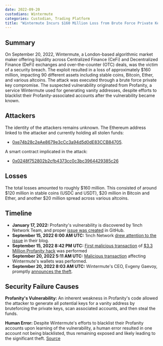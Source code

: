 ```yaml
---
date: 2022-09-20
custodians: Wintermute
categories: Custodian, Trading Platform
title: "Wintermute Incurs $160 Million Loss from Brute Force Private Key Compromise Linked to Profanity's Vulnerability"
---
```


## Summary

On September 20, 2022, Wintermute, a London-based algorithmic market maker offering liquidity across Centralized Finance (CeFi) and Decentralized Finance (DeFi) exchanges and over-the-counter (OTC) deals, was the victim of a security breach. The exploit resulted in a loss of approximately $160 million, impacting 90 different assets including stable coins, Bitcoin, Ether, and various altcoins. The attack was executed through a brute force private key compromise. The suspected vulnerability originated from Profanity, a service Wintermute used for generating vanity addresses, despite efforts to blacklist their Profanity-associated accounts after the vulnerability became known.

## Attackers

The identity of the attackers remains unknown. The Ethereum address linked to the attacker and currently holding all stolen funds:
- [0xe74b28c2eAe8679e3cCc3a94d5d0dE83CCB84705](https://etherscan.io/address/0xe74b28c2eAe8679e3cCc3a94d5d0dE83CCB84705).

A smart contract implicated in the attack:
- [0x0248f752802b2cfb4373cc0c3bc3964429385c26](https://etherscan.io/address/0x0248f752802b2cfb4373cc0c3bc3964429385c26)

## Losses

The total losses amounted to roughly $160 million. This consisted of around $120 million in stable coins (USDC and USDT), $20 million in Bitcoin and Ether, and another $20 million spread across various altcoins.

## Timeline

- **January 17, 2022:** Profanity's vulnerability is discovered by 1inch Network Team, and proper [issue was created](https://github.com/johguse/profanity/issues/61) in GitHub.
- **September 15, 2022 6:00 AM UTC:** 1inch Network [drew attention to the issue](https://twitter.com/1inch/status/1570291260002373633) in their blog.
- **September 15, 2022 8:42 PM UTC:** [First malicious transaction](https://etherscan.io/tx/0xdf5d8d087813b2c0efed72cf3cee5b2d9beb16fca87ecfa7a78740260950fee8) of [$3.3 Million Profanity hack](https://insidebitcoins.com/news/hackers-drain-3-3m-from-profanity-wallets-despite-1inch-warning) was performed
- **September 20, 2022 5:11 AM UTC:** [Malicious transaction](https://etherscan.io/tx/0xedd31e2a949b7957a786d44b071dbe1bc5abd5c57e269edb9ec2bf1af30e9ec4) affecting Wintermute's wallets was performed.
- **September 20, 2022 8:03 AM UTC:** Wintermute's CEO, Evgeny Gaevoy, promptly [announces the theft](https://twitter.com/EvgenyGaevoy/status/1572134271011225601).

## Security Failure Causes

**Profanity's Vulnerability:** An inherent weakness in Profanity's code allowed the attacker to generate all potential keys for a vanity address by bruteforcing the private keys, scan associated accounts, and then steal the funds.

**Human Error:** Despite Wintermute's efforts to blacklist their Profanity accounts upon learning of the vulnerability, a human error resulted in one account not being blacklisted, thus remaining exposed and likely leading to the significant theft. [Source](https://www.benzinga.com/markets/cryptocurrency/22/09/28943343/human-error-caused-160m-hack-wintermute-ceo)
